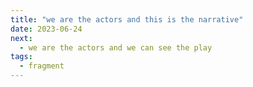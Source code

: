 ```yaml
---
title: "we are the actors and this is the narrative"
date: 2023-06-24
next:
  - we are the actors and we can see the play
tags:
  - fragment
---
```

